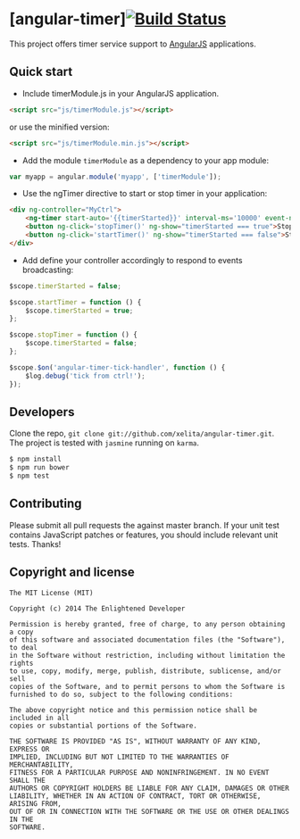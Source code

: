 # [angular-timer][![Build Status](https://travis-ci.org/xelita/angular-timer.png?branch=master)](https://travis-ci.org/xelita/angular-timer)

This project offers timer service support to [AngularJS](http://angularjs.org) applications.

## Quick start

+ Include timerModule.js in your AngularJS application.

```html
<script src="js/timerModule.js"></script>
```

or use the minified version:

```html
<script src="js/timerModule.min.js"></script>
```

+ Add the module `timerModule` as a dependency to your app module:

```javascript
var myapp = angular.module('myapp', ['timerModule']);
```

+ Use the ngTimer directive to start or stop timer in your application:

```html
<div ng-controller="MyCtrl">
    <ng-timer start-auto='{{timerStarted}}' interval-ms='10000' event-name='angular-timer-tick-handler'></ng-timer>
    <button ng-click='stopTimer()' ng-show="timerStarted === true">Stop Timer!</button>
    <button ng-click='startTimer()' ng-show="timerStarted === false">Start Timer!</button>
</div>
```

+ Add define your controller accordingly to respond to events broadcasting:

```javascript
$scope.timerStarted = false;

$scope.startTimer = function () {
    $scope.timerStarted = true;
};

$scope.stopTimer = function () {
    $scope.timerStarted = false;
};

$scope.$on('angular-timer-tick-handler', function () {
    $log.debug('tick from ctrl!');
});
```

## Developers

Clone the repo, `git clone git://github.com/xelita/angular-timer.git`.
The project is tested with `jasmine` running on `karma`.

>
``` bash
$ npm install
$ npm run bower
$ npm test
```

## Contributing

Please submit all pull requests the against master branch. If your unit test contains JavaScript patches or features, you should include relevant unit tests. Thanks!

## Copyright and license

    The MIT License (MIT)

    Copyright (c) 2014 The Enlightened Developer

    Permission is hereby granted, free of charge, to any person obtaining a copy
    of this software and associated documentation files (the "Software"), to deal
    in the Software without restriction, including without limitation the rights
    to use, copy, modify, merge, publish, distribute, sublicense, and/or sell
    copies of the Software, and to permit persons to whom the Software is
    furnished to do so, subject to the following conditions:

    The above copyright notice and this permission notice shall be included in all
    copies or substantial portions of the Software.

    THE SOFTWARE IS PROVIDED "AS IS", WITHOUT WARRANTY OF ANY KIND, EXPRESS OR
    IMPLIED, INCLUDING BUT NOT LIMITED TO THE WARRANTIES OF MERCHANTABILITY,
    FITNESS FOR A PARTICULAR PURPOSE AND NONINFRINGEMENT. IN NO EVENT SHALL THE
    AUTHORS OR COPYRIGHT HOLDERS BE LIABLE FOR ANY CLAIM, DAMAGES OR OTHER
    LIABILITY, WHETHER IN AN ACTION OF CONTRACT, TORT OR OTHERWISE, ARISING FROM,
    OUT OF OR IN CONNECTION WITH THE SOFTWARE OR THE USE OR OTHER DEALINGS IN THE
    SOFTWARE.

